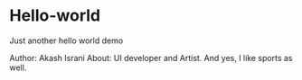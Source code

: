# Hello-world
Just another hello world demo

Author: Akash Israni
About: UI developer and Artist. And yes, I like sports as well.

